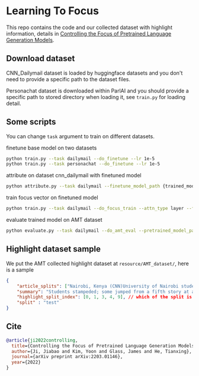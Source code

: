 # Learning To Focus

This repo contains the code and our collected dataset with highlight information, details in [Controlling the Focus of Pretrained Language Generation Models](https://arxiv.org/abs/2203.01146).

## Download dataset
CNN_Dailymail dataset is loaded by huggingface datasets and you don't need to provide a specific path to the dataset files.

Personachat dataset is downloaded within ParlAI and you should provide a specific path to stored directory when loading it, see `train.py` for loading detail.

## Some scripts 
You can change `task` argument to train on different datasets.

finetune base model on two datasets
```bash 
python train.py --task dailymail --do_finetune --lr 1e-5
python train.py --task personachat --do_finetune --lr 1e-5
```
attribute on dataset cnn_dailymail with finetuned model
```bash
python attribute.py --task dailymail --finetune_model_path {trained_model_dir} --save_dir {save_attrs_dir}
```
train focus vector on finetuned model
```bash
python train.py --task dailymail --do_focus_train --attn_type layer --finetune_model_path {trained_model_dir} --attr_dir {save_attrs_dir} --lr 1e-5 
```
evaluate trained model on AMT dataset
```bash 
python evaluate.py --task dailymail --do_amt_eval --pretrained_model_path {pretrained_model_dir}
```

## Highlight dataset sample
We put the AMT collected highlight dataset at `resource/AMT_dataset/`, here is a sample
```json
{
    "article_splits": ["Nairobi, Kenya (CNN)University of Nairobi students were terrified Sunday morning when they heard explosions -- caused by a faulty electrical cable -- and believed it was a terror attack, the school said", "..........", " said Vice Chancellor Peter M", "F. Mbithi in a statement", " He called on the students, staff and public to remain calm", " CNN's Lillian Leposo reported from Nairobi and Ashley Fantz wrote this story in Atlanta"],
    "summary": "Students stampeded; some jumped from a fifth story at a dorm; one student died, school officials say.\nThe blasts were caused by faulty electrical cable, and Kenya Power is at the school.\nThe panic came less than two weeks after terrorists attacked Kenya's Garissa University.",
    "highlight_split_index": [0, 1, 3, 4, 9], // which of the split is highlight to the summary
    "split" : "test"
}
```

## Cite
```bibtex
@article{ji2022controlling,
  title={Controlling the Focus of Pretrained Language Generation Models},
  author={Ji, Jiabao and Kim, Yoon and Glass, James and He, Tianxing},
  journal={arXiv preprint arXiv:2203.01146},
  year={2022}
}
```
